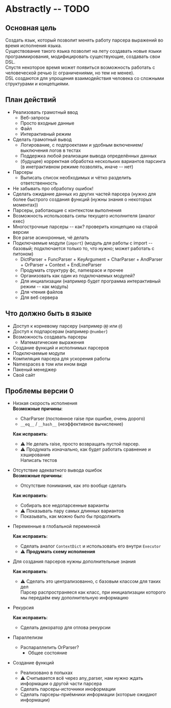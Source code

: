 # Abstractly -- TODO

## Основная цель
Создать язык, который позволит менять работу парсера выражений во время исполнения языка.  
Существование такого языка позволит на лету создавать новые языки программирования, 
модифицировать существующие, создавать свои DSL.  
Спустя некоторое время может появиться возможность работать с человеческой речью (с ограничениями, но тем не менее).  
DSL создаются для упрощения взаимодействия человека со сложными структурами и концепциями.

## План действий
- Реализовать грамотный ввод
  - Веб-запросы
  - Просто входные данные
  - Файл
  - Интерактивный режим
- Сделать грамотный вывод
  - Логирование, с подпроектами и удобным включением/выключения логов в тестах
  - Поддержка любой реализации вывода определённых данных
  - (будущее) корректная обработка нескольких вариантов парсинга (в инетрактивном режиме позволять, иначе -- нет)
- Парсеры
  - Выписать список необходимых и чётко разделить ответственность
- Не забывать про обработку ошибок!
- Сделать ожидание данных из других частей парсера (нужно для более быстрого создания функций (нужны знания о некоторых моментах))
- Парсеры, работающие с контекстом выполнения
- Возможность использовать силы текущего исполнителя (аналог exec)
- Многострочные парсеры -- как? проверить концепцию на старой версии
- Все parse асинхронные, чё делать
- Подключаемые модули (`import`) (модуль для работы с import -- базовый; подключается только то, что нужно; может работать с питоном) 
  - DictParser + FuncParser + KeyArgument + CharParser + AndParser + OrParser + Context + EndLineParser
  - Продумать структуру фс, namespace и прочее
  - Организовать как один из подключаемых модулей?
  - Для инциализации (например будет программа интерактивный режим -- как модуль)
  - Для чтения файлов
  - Для веб сервера


## Что должно быть в языке
- Доступ к корневому парсеру (например `@@` или `@`)
- Доступ к подпарсерам (например `@number`)
- Возможность создавать парсеры
  - Математические выражения
- Создание функций и исполнимых парсеров
- Подключаемые модули
- Компиляция парсера для ускорения работы
- Namespaces в том или ином виде
- Пакеный менеджер
- Свой сайт

## Проблемы версии 0
- Низкая скорость исполнения     
  **Возможные причины**:  
  - CharParser (постоянное raise при ошибке, очень дорого)  
  - `__eq__` / `__hash__` (неэффективное вычисление)  
  
  **Как исправить**:
  - ⚠️ Не делать raise, просто возвращать пустой парсер.  
  - ⚠️ Продумать изначально, как будет работать сравнение и хэширование    
    Написать тестов  
- Отсутствие адекватного вывода ошибок  
  **Возможные причины**:  
  - Отсутствие понимания, как это вообще сделать  
  
  **Как исправить**:  
  - Собирать все недопарсенные варианты    
  - ⚠️ Показывать пару самых длинных вариантов  
  - Показывать, как можно было бы продолжить  
- Переменные в глобальной переменной  

  **Как исправить**:  
  - Сделать аналог `ContextDict` и использовать его внутри `Executor`
  - ⚠️ **Продумать схему исполнения**
  
- Для создания парсеров нужны дополнительные знания  

  **Как исправить**:
  - ⚠️ Сделать это централизованно, с базовым классом для таких дел  
    Парсер распространяеся как класс, при инициализации которого мы передаём ему дополнительную информацию
- Рекурсия
  
  **Как исправить**:
  - Сделать декоратор для отлова рекурсии
- Параллелизм   
  - Распараллелить OrParser?
    - Общее состояние
- Создание функций
  - Реализовано в попыхах
  - ⚠️ Считывается всё через any_parser, нам нужно ждать информации о другой части парсера
  - Сделать парсеры-источники иноформации
  - Сделать парсеры-приёмники информации (которые ожидают информации)
